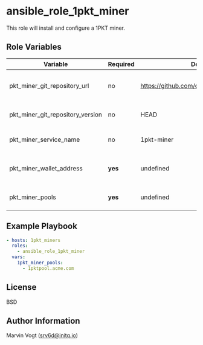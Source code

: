 # ansible_role_1pkt_miner

This role will install and configure a 1PKT miner.

## Role Variables

| Variable                         | Required | Default                                     | Choices                                                                    | Comments                             |
| -------------------------------- | -------- | ------------------------------------------- | -------------------------------------------------------------------------- | ------------------------------------ |
| pkt_miner_git_repository_url     | no       | https://github.com/cjdelisle/packetcrypt_rs | [string](https://developers.google.com/protocol-buffers/docs/proto#scalar) | URL to Git repository of 1PKT miner. |
| pkt_miner_git_repository_version | no       | HEAD                                        | [string](https://developers.google.com/protocol-buffers/docs/proto#scalar) | Git repository version.              |
| pkt_miner_service_name           | no       | 1pkt-miner                                  | [string](https://developers.google.com/protocol-buffers/docs/proto#scalar) | Name of the PKT service.             |
| pkt_miner_wallet_address         | **yes**  | undefined                                   | [string](https://developers.google.com/protocol-buffers/docs/proto#scalar) | PKT address to send rewards to.      |
| pkt_miner_pools                  | **yes**  | undefined                                   | [list](https://developers.google.com/protocol-buffers/docs/proto#scalar)   | List of pools to mine to.            |

## Example Playbook

```yaml
- hosts: 1pkt_miners
  roles:
    - ansible_role_1pkt_miner
  vars:
    1pkt_miner_pools:
      - 1pktpool.acme.com
```

## License

BSD

## Author Information

Marvin Vogt (srv6d@initq.io)
